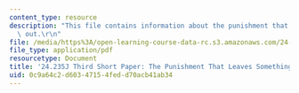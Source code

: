 ```yaml
---
content_type: resource
description: "This file contains information about the punishment that leaves something\
  \ out.\r\n"
file: /media/https%3A/open-learning-course-data-rc.s3.amazonaws.com/24-235j-philosophy-of-law-spring-2012/0c9a64c2d60347154fedd70acb41ab34_MIT24_235JS12_Punishment.pdf
file_type: application/pdf
resourcetype: Document
title: '24.235J Third Short Paper: The Punishment That Leaves Something Out'
uid: 0c9a64c2-d603-4715-4fed-d70acb41ab34
---
```

